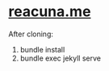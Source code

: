 # [reacuna.me](https://www.reacuna.me)

After cloning:
1. bundle install
2. bundle exec jekyll serve
